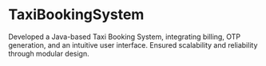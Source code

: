 # TaxiBookingSystem
Developed a Java-based Taxi Booking System, integrating billing, OTP generation, and an intuitive user interface. Ensured scalability and reliability through modular design.
